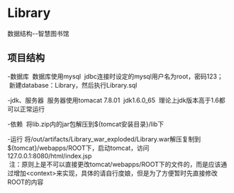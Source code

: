 # Library
数据结构--智慧图书馆

## 项目结构
-数据库
  数据库使用mysql
  jdbc连接时设定的mysql用户名为root，密码123；
  新建database：Library，然后执行Library.sql

-jdk、服务器
  服务器使用tomacat 7.8.01
  jdk1.6.0_65
  理论上jdk版本高于1.6都可以正常运行

-依赖
  将lib.zip内的jar包解压到${tomcat安装目录}/lib下
  
-运行
  将/out/artifacts/Library_war_exploded/Library.war解压复制到${tomcat}/webapps/ROOT下，启动tomcat，访问127.0.0.1:8080/html/index.jsp   
  注：原则上是不可以直接更改tomcat/webapps/ROOT下的文件的，而是应该通过增加\<context\>来实现，具体的请自行度娘，但是为了方便暂时先直接修改ROOT的内容
